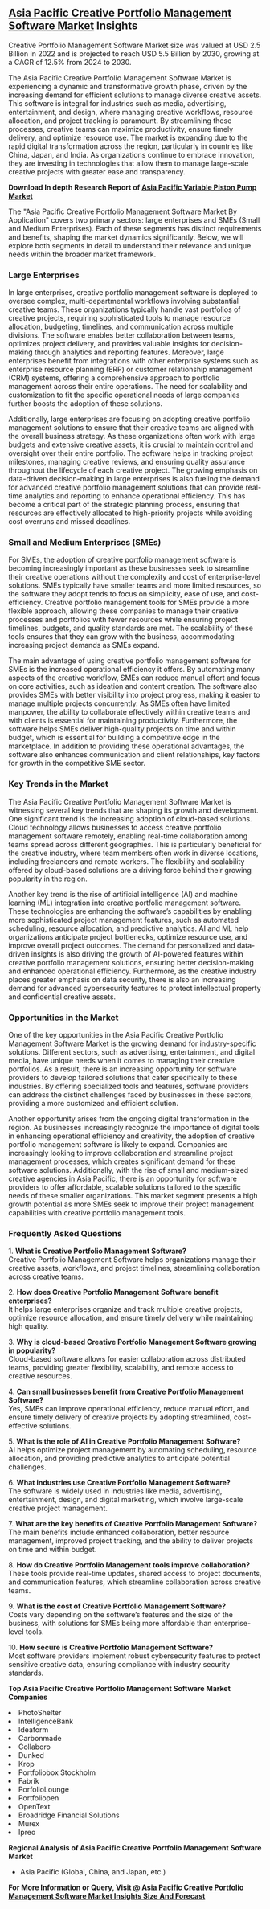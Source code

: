 <h2><a href="https://www.verifiedmarketreports.com/download-sample/?rid=121266&amp;utm_source=Github-Feb&amp;utm_medium=225" target="_blank">Asia Pacific Creative Portfolio Management Software Market</a> Insights</h2><p>Creative Portfolio Management Software Market size was valued at USD 2.5 Billion in 2022 and is projected to reach USD 5.5 Billion by 2030, growing at a CAGR of 12.5% from 2024 to 2030.</p><p><p>The Asia Pacific Creative Portfolio Management Software Market is experiencing a dynamic and transformative growth phase, driven by the increasing demand for efficient solutions to manage diverse creative assets. This software is integral for industries such as media, advertising, entertainment, and design, where managing creative workflows, resource allocation, and project tracking is paramount. By streamlining these processes, creative teams can maximize productivity, ensure timely delivery, and optimize resource use. The market is expanding due to the rapid digital transformation across the region, particularly in countries like China, Japan, and India. As organizations continue to embrace innovation, they are investing in technologies that allow them to manage large-scale creative projects with greater ease and transparency. <strong><p><strong>Download In depth Research Report of <a href="https://www.verifiedmarketreports.com/download-sample/?rid=236118&amp;utm_source=Pulse-Dec&amp;utm_medium=225" target="_blank">Asia Pacific Variable Piston Pump Market</a></strong></p></strong></p> <p>The "Asia Pacific Creative Portfolio Management Software Market By Application" covers two primary sectors: large enterprises and SMEs (Small and Medium Enterprises). Each of these segments has distinct requirements and benefits, shaping the market dynamics significantly. Below, we will explore both segments in detail to understand their relevance and unique needs within the broader market framework.</p> <h3>Large Enterprises</h3> <p>In large enterprises, creative portfolio management software is deployed to oversee complex, multi-departmental workflows involving substantial creative teams. These organizations typically handle vast portfolios of creative projects, requiring sophisticated tools to manage resource allocation, budgeting, timelines, and communication across multiple divisions. The software enables better collaboration between teams, optimizes project delivery, and provides valuable insights for decision-making through analytics and reporting features. Moreover, large enterprises benefit from integrations with other enterprise systems such as enterprise resource planning (ERP) or customer relationship management (CRM) systems, offering a comprehensive approach to portfolio management across their entire operations. The need for scalability and customization to fit the specific operational needs of large companies further boosts the adoption of these solutions. <p>Additionally, large enterprises are focusing on adopting creative portfolio management solutions to ensure that their creative teams are aligned with the overall business strategy. As these organizations often work with large budgets and extensive creative assets, it is crucial to maintain control and oversight over their entire portfolio. The software helps in tracking project milestones, managing creative reviews, and ensuring quality assurance throughout the lifecycle of each creative project. The growing emphasis on data-driven decision-making in large enterprises is also fueling the demand for advanced creative portfolio management solutions that can provide real-time analytics and reporting to enhance operational efficiency. This has become a critical part of the strategic planning process, ensuring that resources are effectively allocated to high-priority projects while avoiding cost overruns and missed deadlines.</p> <h3>Small and Medium Enterprises (SMEs)</h3> <p>For SMEs, the adoption of creative portfolio management software is becoming increasingly important as these businesses seek to streamline their creative operations without the complexity and cost of enterprise-level solutions. SMEs typically have smaller teams and more limited resources, so the software they adopt tends to focus on simplicity, ease of use, and cost-efficiency. Creative portfolio management tools for SMEs provide a more flexible approach, allowing these companies to manage their creative processes and portfolios with fewer resources while ensuring project timelines, budgets, and quality standards are met. The scalability of these tools ensures that they can grow with the business, accommodating increasing project demands as SMEs expand.</p> <p>The main advantage of using creative portfolio management software for SMEs is the increased operational efficiency it offers. By automating many aspects of the creative workflow, SMEs can reduce manual effort and focus on core activities, such as ideation and content creation. The software also provides SMEs with better visibility into project progress, making it easier to manage multiple projects concurrently. As SMEs often have limited manpower, the ability to collaborate effectively within creative teams and with clients is essential for maintaining productivity. Furthermore, the software helps SMEs deliver high-quality projects on time and within budget, which is essential for building a competitive edge in the marketplace. In addition to providing these operational advantages, the software also enhances communication and client relationships, key factors for growth in the competitive SME sector.</p> <h3>Key Trends in the Market</h3> <p>The Asia Pacific Creative Portfolio Management Software Market is witnessing several key trends that are shaping its growth and development. One significant trend is the increasing adoption of cloud-based solutions. Cloud technology allows businesses to access creative portfolio management software remotely, enabling real-time collaboration among teams spread across different geographies. This is particularly beneficial for the creative industry, where team members often work in diverse locations, including freelancers and remote workers. The flexibility and scalability offered by cloud-based solutions are a driving force behind their growing popularity in the region.</p> <p>Another key trend is the rise of artificial intelligence (AI) and machine learning (ML) integration into creative portfolio management software. These technologies are enhancing the software’s capabilities by enabling more sophisticated project management features, such as automated scheduling, resource allocation, and predictive analytics. AI and ML help organizations anticipate project bottlenecks, optimize resource use, and improve overall project outcomes. The demand for personalized and data-driven insights is also driving the growth of AI-powered features within creative portfolio management solutions, ensuring better decision-making and enhanced operational efficiency. Furthermore, as the creative industry places greater emphasis on data security, there is also an increasing demand for advanced cybersecurity features to protect intellectual property and confidential creative assets.</p> <h3>Opportunities in the Market</h3> <p>One of the key opportunities in the Asia Pacific Creative Portfolio Management Software Market is the growing demand for industry-specific solutions. Different sectors, such as advertising, entertainment, and digital media, have unique needs when it comes to managing their creative portfolios. As a result, there is an increasing opportunity for software providers to develop tailored solutions that cater specifically to these industries. By offering specialized tools and features, software providers can address the distinct challenges faced by businesses in these sectors, providing a more customized and efficient solution.</p> <p>Another opportunity arises from the ongoing digital transformation in the region. As businesses increasingly recognize the importance of digital tools in enhancing operational efficiency and creativity, the adoption of creative portfolio management software is likely to expand. Companies are increasingly looking to improve collaboration and streamline project management processes, which creates significant demand for these software solutions. Additionally, with the rise of small and medium-sized creative agencies in Asia Pacific, there is an opportunity for software providers to offer affordable, scalable solutions tailored to the specific needs of these smaller organizations. This market segment presents a high growth potential as more SMEs seek to improve their project management capabilities with creative portfolio management tools.</p> <h3>Frequently Asked Questions</h3> <p>1. <strong>What is Creative Portfolio Management Software?</strong><br/> Creative Portfolio Management Software helps organizations manage their creative assets, workflows, and project timelines, streamlining collaboration across creative teams.</p> <p>2. <strong>How does Creative Portfolio Management Software benefit enterprises?</strong><br/> It helps large enterprises organize and track multiple creative projects, optimize resource allocation, and ensure timely delivery while maintaining high quality.</p> <p>3. <strong>Why is cloud-based Creative Portfolio Management Software growing in popularity?</strong><br/> Cloud-based software allows for easier collaboration across distributed teams, providing greater flexibility, scalability, and remote access to creative resources.</p> <p>4. <strong>Can small businesses benefit from Creative Portfolio Management Software?</strong><br/> Yes, SMEs can improve operational efficiency, reduce manual effort, and ensure timely delivery of creative projects by adopting streamlined, cost-effective solutions.</p> <p>5. <strong>What is the role of AI in Creative Portfolio Management Software?</strong><br/> AI helps optimize project management by automating scheduling, resource allocation, and providing predictive analytics to anticipate potential challenges.</p> <p>6. <strong>What industries use Creative Portfolio Management Software?</strong><br/> The software is widely used in industries like media, advertising, entertainment, design, and digital marketing, which involve large-scale creative project management.</p> <p>7. <strong>What are the key benefits of Creative Portfolio Management Software?</strong><br/> The main benefits include enhanced collaboration, better resource management, improved project tracking, and the ability to deliver projects on time and within budget.</p> <p>8. <strong>How do Creative Portfolio Management tools improve collaboration?</strong><br/> These tools provide real-time updates, shared access to project documents, and communication features, which streamline collaboration across creative teams.</p> <p>9. <strong>What is the cost of Creative Portfolio Management Software?</strong><br/> Costs vary depending on the software’s features and the size of the business, with solutions for SMEs being more affordable than enterprise-level tools.</p> <p>10. <strong>How secure is Creative Portfolio Management Software?</strong><br/> Most software providers implement robust cybersecurity features to protect sensitive creative data, ensuring compliance with industry security standards.</p></p><p><strong>Top Asia Pacific Creative Portfolio Management Software Market Companies</strong></p><div data-test-id=""><p><li>PhotoShelter</li><li> IntelligenceBank</li><li> Ideaform</li><li> Carbonmade</li><li> Collaboro</li><li> Dunked</li><li> Krop</li><li> Portfoliobox Stockholm</li><li> Fabrik</li><li> PorfolioLounge</li><li> Portfoliopen</li><li> OpenText</li><li> Broadridge Financial Solutions</li><li> Murex</li><li> Ipreo</li></p><div><strong>Regional Analysis of&nbsp;Asia Pacific Creative Portfolio Management Software Market</strong></div><ul><li dir="ltr"><p dir="ltr">Asia Pacific (Global, China, and Japan, etc.)</p></li></ul><p><strong>For More Information or Query, Visit @&nbsp;</strong><strong><a href="https://www.verifiedmarketreports.com/product/global-creative-portfolio-management-software-market-2019-by-company-regions-type-and-application-forecast-to-2024/?utm_source=Github-Feb&amp;utm_medium=225" target="_blank">Asia Pacific Creative Portfolio Management Software Market Insights Size And Forecast</a></strong></p></div><h2>&nbsp;</h2><div data-test-id="">&nbsp;</div>
